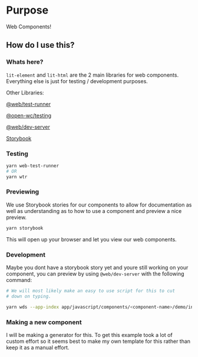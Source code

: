 # Purpose

Web Components!

## How do I use this?

### Whats here?

`lit-element` and `lit-html` are the 2 main libraries for web
components. Everything else is just for testing / development purposes.

Other Libraries:

[@web/test-runner](https://modern-web.dev/docs/test-runner/overview/)

[@open-wc/testing](https://open-wc.org/docs/testing/helpers/)

[@web/dev-server](https://modern-web.dev/docs/dev-server/overview/)

[Storybook](https://storybook.js.org/)

### Testing

```bash
yarn web-test-runner
# OR
yarn wtr
```

### Previewing

We use Storybook stories for our components to allow for documentation as
well as understanding as to how to use a component and preview a nice
preview.

```bash
yarn storybook
```

This will open up your browser and let you view our web components.

### Development

Maybe you dont have a storybook story yet and youre still working on
your component, you can preview by using `@web/dev-server` with the following command:

```bash
# We will most likely make an easy to use script for this to cut
# down on typing.

yarn wds --app-index app/javascript/components/<component-name>/demo/index.html
```

### Making a new component

I will be making a generator for this. To get this example took a lot of
custom effort so it seems best to make my own template for this rather
than keep it as a manual effort.
